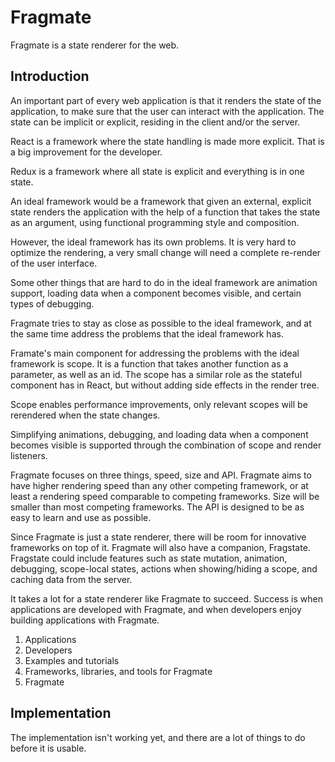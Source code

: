 # Fragmate

Fragmate is a state renderer for the web.

## Introduction

An important part of every web application is that it renders the state of the
application, to make sure that the user can interact with the application. The
state can be implicit or explicit, residing in the client and/or the server.

React is a framework where the state handling is made more explicit. That is a
big improvement for the developer.

Redux is a framework where all state is explicit and everything is in one state.

An ideal framework would be a framework that given an external, explicit state renders the application with the help of a function that takes the state as an argument, using functional programming style and composition.

However, the ideal framework has its own problems. It is very hard to optimize the rendering, a very small change will need a complete re-render of the user interface.

Some other things that are hard to do in the ideal framework are animation support, loading data when a component becomes visible, and certain types of debugging.

Fragmate tries to stay as close as possible to the ideal framework, and at the same time address the problems that the ideal framework has.

Framate's main component for addressing the problems with the ideal framework is scope. It is a function that takes another function as a parameter, as well as an id. The scope has a similar role as the stateful component has in React, but without adding side effects in the render tree.

Scope enables performance improvements, only relevant scopes will be rerendered when the state changes.

Simplifying animations, debugging, and loading data when a component becomes visible is supported through the combination of scope and render listeners.

Fragmate focuses on three things, speed, size and API. Fragmate aims to have higher rendering speed than any other competing framework, or at least a rendering speed comparable to competing frameworks. Size will be smaller than most competing frameworks. The API is designed to be as easy to learn and use as possible.

Since Fragmate is just a state renderer, there will be room for innovative frameworks on top of it. Fragmate will also have a companion, Fragstate. Fragstate could include features such as state mutation, animation, debugging, scope-local states, actions when showing/hiding a scope, and caching data from the server.

It takes a lot for a state renderer like Fragmate to succeed. Success is when applications are developed with Fragmate, and when developers enjoy building applications with Fragmate.

1. Applications
2. Developers
3. Examples and tutorials
4. Frameworks, libraries, and tools for Fragmate
5. Fragmate

## Implementation

The implementation isn't working yet, and there are a lot of things to do before it is usable.
